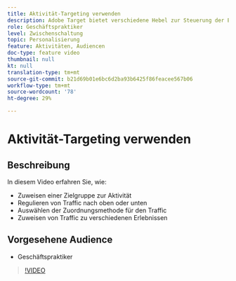 ```yaml
---
title: Aktivität-Targeting verwenden
description: Adobe Target bietet verschiedene Hebel zur Steuerung der Erlebnisse, die verschiedenen Audiencen angezeigt werden, wenn eine Aktivität live geschaltet wird. Erfahren Sie, wie Sie mithilfe von Audiencen und Traffic-Zuordnung steuern können, wer was sieht.
role: Geschäftspraktiker
level: Zwischenschaltung
topic: Personalisierung
feature: Aktivitäten, Audiencen
doc-type: feature video
thumbnail: null
kt: null
translation-type: tm+mt
source-git-commit: b21d69b01e6bc6d2ba93b6425f86feacee567b06
workflow-type: tm+mt
source-wordcount: '78'
ht-degree: 29%

---
```



# Aktivität-Targeting verwenden

## Beschreibung

In diesem Video erfahren Sie, wie:

* Zuweisen einer Zielgruppe zur Aktivität
* Regulieren von Traffic nach oben oder unten
* Auswählen der Zuordnungsmethode für den Traffic
* Zuweisen von Traffic zu verschiedenen Erlebnissen

## Vorgesehene Audience

* Geschäftspraktiker

>[!VIDEO](https://video.tv.adobe.com/v/17385/?quality=12)